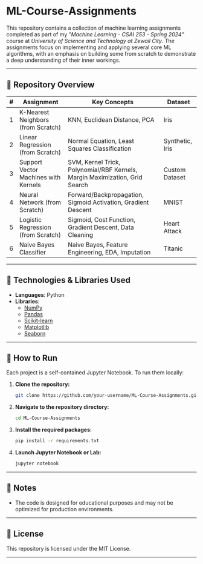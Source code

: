 # ML-Course-Assignments

This repository contains a collection of machine learning assignments completed as part of my _"Machine Learning - CSAI 253 - Spring 2024"_ course at _University of Science and Technology at Zewail City_. The assignments focus on implementing and applying several core ML algorithms, with an emphasis on building some from scratch to demonstrate a deep understanding of their inner workings.

---

## 📁 Repository Overview

| # | Assignment                             | Key Concepts                                                                 | Dataset         |
|---|-------------------------------------|------------------------------------------------------------------------------|-----------------|
| 1 | K-Nearest Neighbors (from Scratch)  | KNN, Euclidean Distance, PCA                                  | Iris            |
| 2 | Linear Regression (from Scratch) | Normal Equation, Least Squares Classification                         | Synthetic, Iris  |
| 3 | Support Vector Machines with Kernels | SVM, Kernel Trick, Polynomial/RBF Kernels, Margin Maximization, Grid Search | Custom Dataset  |
| 4 | Neural Network (from Scratch)       | Forward/Backpropagation, Sigmoid Activation, Gradient Descent               | MNIST           |
| 5 | Logistic Regression (from Scratch)  | Sigmoid, Cost Function, Gradient Descent, Data Cleaning                     | Heart Attack    |
| 6 | Naive Bayes Classifier              | Naive Bayes, Feature Engineering, EDA, Imputation                            | Titanic         |

---

## 🧰 Technologies & Libraries Used

- **Languages**: Python  
- **Libraries**:  
  - [NumPy](https://numpy.org/)  
  - [Pandas](https://pandas.pydata.org/)  
  - [Scikit-learn](https://scikit-learn.org/)  
  - [Matplotlib](https://matplotlib.org/)  
  - [Seaborn](https://seaborn.pydata.org/)

---

## 🚀 How to Run

Each project is a self-contained Jupyter Notebook. To run them locally:

1. **Clone the repository:**

    ```bash
    git clone https://github.com/your-username/ML-Course-Assignments.git
    ```

2. **Navigate to the repository directory:**

    ```bash
    cd ML-Course-Assignments
    ```

3. **Install the required packages:**

    ```bash
    pip install -r requirements.txt
    ```

4. **Launch Jupyter Notebook or Lab:**

    ```bash
    jupyter notebook
    ```

---

## 📌 Notes

- The code is designed for educational purposes and may not be optimized for production environments.

---

## 📄 License

This repository is licensed under the MIT License.

---
